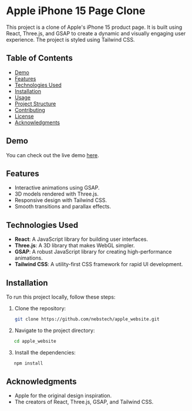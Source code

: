 # **Apple iPhone 15 Page Clone**

This project is a clone of Apple's iPhone 15 product page. It is built using React, Three.js, and GSAP to create a dynamic and visually engaging user experience. The project is styled using Tailwind CSS.

## **Table of Contents**

- [Demo](#demo)
- [Features](#features)
- [Technologies Used](#technologies-used)
- [Installation](#installation)
- [Usage](#usage)
- [Project Structure](#project-structure)
- [Contributing](#contributing)
- [License](#license)
- [Acknowledgments](#acknowledgments)


## **Demo**


You can check out the live demo [here](https://iphone15x.netlify.app/).

## **Features**

- Interactive animations using GSAP.
- 3D models rendered with Three.js.
- Responsive design with Tailwind CSS.
- Smooth transitions and parallax effects.


## **Technologies Used**

- **React**: A JavaScript library for building user interfaces.
- **Three.js**: A 3D library that makes WebGL simpler.
- **GSAP**: A robust JavaScript library for creating high-performance animations.
- **Tailwind CSS**: A utility-first CSS framework for rapid UI development.

## **Installation**

To run this project locally, follow these steps:

1. Clone the repository:
   ```bash
   git clone https://github.com/nebstech/apple_website.git 
   ```
2. Navigate to the project directory:
```bash
   cd apple_website
```
3. Install the dependencies:
```bash
   npm install
  ```



## **Acknowledgments**

- Apple for the original design inspiration.
- The creators of React, Three.js, GSAP, and Tailwind CSS.
